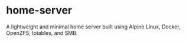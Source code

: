 # home-server
A lightweight and minimal home server built using Alpine Linux, Docker, OpenZFS, Iptables, and SMB. 
